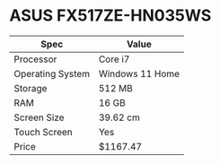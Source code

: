 # ASUS FX517ZE-HN035WS

| Spec | Value |
|---|---|
| Processor | Core i7 |
| Operating System | Windows 11 Home |
| Storage | 512 MB |
| RAM | 16 GB |
| Screen Size | 39.62 cm |
| Touch Screen | Yes |
| Price | $1167.47 |
